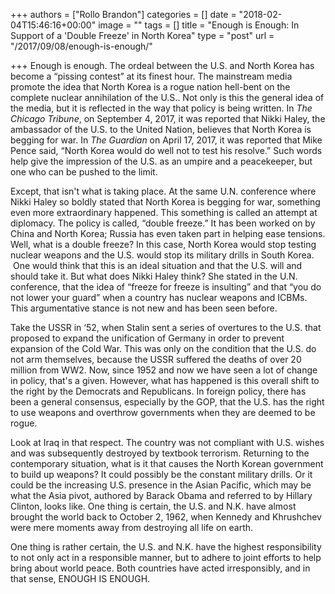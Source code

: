 +++
authors = ["Rollo Brandon"]
categories = []
date = "2018-02-04T15:46:16+00:00"
image = ""
tags = []
title = "Enough is Enough: In Support of a 'Double Freeze' in North Korea"
type = "post"
url = "/2017/09/08/enough-is-enough/"

+++
Enough is enough. The ordeal between the U.S. and North Korea has become a “pissing contest” at its finest hour. The mainstream media promote the idea that North Korea is a rogue nation hell-bent on the complete nuclear annihilation of the U.S.. Not only is this the general idea of the media, but it is reflected in the way that policy is being written. In _The Chicago Tribune_, on September 4, 2017, it was reported that Nikki Haley, the ambassador of the U.S. to the United Nation, believes that North Korea is begging for war. In _The Guardian_ on April 17, 2017, it was reported that Mike Pence said, “North Korea would do well not to test his resolve.” Such words help give the impression of the U.S. as an umpire and a peacekeeper, but one who can be pushed to the limit. 

Except, that isn't what is taking place. At the same U.N. conference where Nikki Haley so boldly stated that North Korea is begging for war, something even more extraordinary happened. This something is called an attempt at diplomacy. The policy is called, “double freeze.” It has been worked on by China and North Korea; Russia has even taken part in helping ease tensions. Well, what is a double freeze? In this case, North Korea would stop testing nuclear weapons and the U.S. would stop its military drills in South Korea.  One would think that this is an ideal situation and that the U.S. will and should take it. But what does Nikki Haley think? She stated in the U.N. conference, that the idea of “freeze for freeze is insulting” and that “you do not lower your guard” when a country has nuclear weapons and ICBMs. This argumentative stance is not new and has been seen before. 

Take the USSR in ‘52, when Stalin sent a series of overtures to the U.S. that proposed to expand the unification of Germany in order to prevent expansion of the Cold War. This was only on the condition that the U.S. do not arm themselves, because the USSR suffered the deaths of over 20 million from WW2. Now, since 1952 and now we have seen a lot of change in policy, that's a given. However, what has happened is this overall shift to the right by the Democrats and Republicans. In foreign policy, there has been a general consensus, especially by the GOP, that the U.S. has the right to use weapons and overthrow governments when they are deemed to be rogue.

Look at Iraq in that respect. The country was not compliant with U.S. wishes and was subsequently destroyed by textbook terrorism. Returning to the contemporary situation, what is it that causes the North Korean government to build up weapons? It could possibly be the constant military drills. Or it could be the increasing U.S. presence in the Asian Pacific, which may be what the Asia pivot, authored by Barack Obama and referred to by Hillary Clinton, looks like. One thing is certain, the U.S. and N.K. have almost brought the world back to October 2, 1962, when Kennedy and Khrushchev were mere moments away from destroying all life on earth.

One thing is rather certain, the U.S. and N.K. have the highest responsibility to not only act in a responsible manner, but to adhere to joint efforts to help bring about world peace. Both countries have acted irresponsibly, and in that sense, ENOUGH IS ENOUGH.